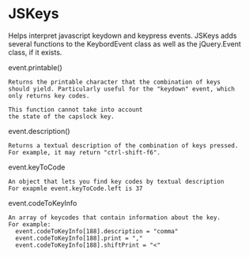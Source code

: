 # JSKeys
Helps interpret javascript keydown and keypress events.
JSKeys adds several functions to the KeybordEvent class as well as the jQuery.Event class, if it exists.

event.printable()

    Returns the printable character that the combination of keys
    should yield. Particularly useful for the "keydown" event, which
    only returns key codes. 
    
    This function cannot take into account
    the state of the capslock key.

event.description()

    Returns a textual description of the combination of keys pressed.
    For example, it may return "ctrl-shift-f6".

event.keyToCode

    An object that lets you find key codes by textual description
    For exapmle event.keyToCode.left is 37

event.codeToKeyInfo

    An array of keycodes that contain information about the key.
    For example:
      event.codeToKeyInfo[188].description = "comma"
      event.codeToKeyInfo[188].print = ","
      event.codeToKeyInfo[188].shiftPrint = "<"
